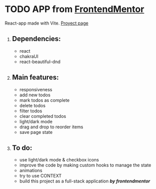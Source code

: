# TODO APP from <a href="ttps://www.frontendmentor.io/challenges/todo-app-Su1_KokOW" target="_blank">FrontendMentor</a>

React-app made with Vite.
<a href="https://frontendmentor-todoapp.netlify.app/" target="_blank">Proyect page</a>

1. ## Dependencies:
   - react
   - chakraUI
   - react-beautiful-dnd
2. ## Main features:

   - responsiveness
   - add new todos
   - mark todos as complete
   - delete todos
   - filter todos
   - clear completed todos
   - light/dark mode
   - drag and drop to reorder items
   - save page state

3. ## To do:
   - use light/dark mode & checkbox icons
   - improve the code by making custom hooks to manage the state
   - animations
   - try to use CONTEXT
   - build this project as a full-stack application **_by frontendmentor_**
